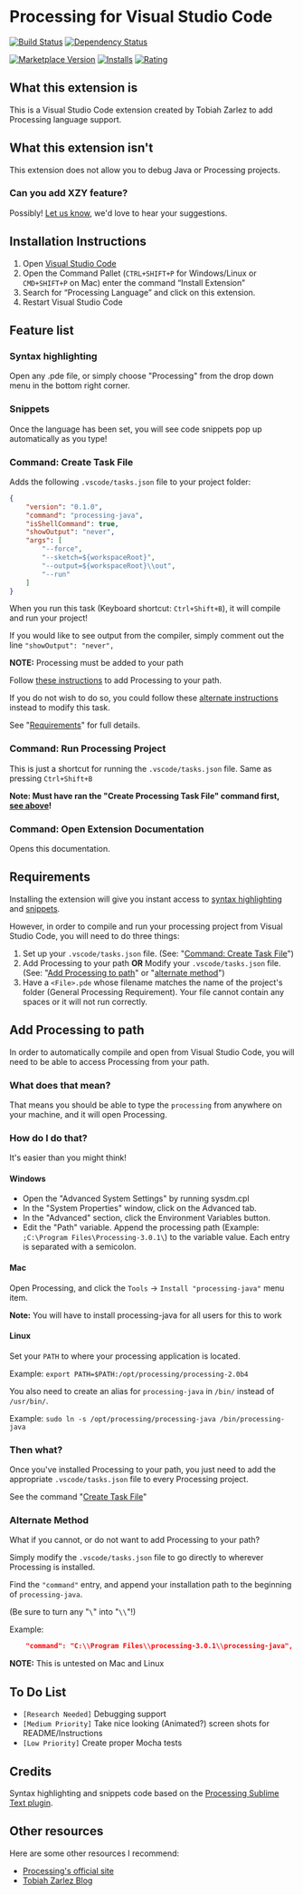 # Processing for Visual Studio Code

[![Build Status](https://travis-ci.org/TobiahZ/processing-vscode.svg?branch=master)](https://travis-ci.org/TobiahZ/processing-vscode) [![Dependency Status](https://dependencyci.com/github/TobiahZ/processing-vscode/badge)](https://dependencyci.com/github/TobiahZ/processing-vscode)

[![Marketplace Version](https://vsmarketplacebadge.apphb.com/version/Tobiah.language-pde.svg)](https://marketplace.visualstudio.com/items?itemName=Tobiah.language-pde)
[![Installs](https://vsmarketplacebadge.apphb.com/installs/Tobiah.language-pde.svg)](https://marketplace.visualstudio.com/items?itemName=Tobiah.language-pde)
[![Rating](https://vsmarketplacebadge.apphb.com/rating/Tobiah.language-pde.svg)](https://marketplace.visualstudio.com/items?itemName=Tobiah.language-pde)

## What this extension is

This is a Visual Studio Code extension created by Tobiah Zarlez to add Processing language support.

## What this extension isn't

This extension does not allow you to debug Java or Processing projects.

### Can you add XZY feature?

Possibly! [Let us know](https://github.com/TobiahZ/processing-vscode/issues), we'd love to hear your suggestions.

## Installation Instructions

1. Open [Visual Studio Code](https://code.visualstudio.com/)
1. Open the Command Pallet (`CTRL+SHIFT+P` for Windows/Linux or `CMD+SHIFT+P` on Mac) enter the command “Install Extension”
1. Search for “Processing Language” and click on this extension.
1. Restart Visual Studio Code

## Feature list

### Syntax highlighting

Open any .pde file, or simply choose "Processing" from the drop down menu in the bottom right corner.

### Snippets

Once the language has been set, you will see code snippets pop up automatically as you type!

### Command: Create Task File

Adds the following `.vscode/tasks.json` file to your project folder:

```json
{
    "version": "0.1.0",
    "command": "processing-java",
    "isShellCommand": true,
    "showOutput": "never",
    "args": [
        "--force",
        "--sketch=${workspaceRoot}",
        "--output=${workspaceRoot}\\out",
        "--run"
    ]
}
```

When you run this task (Keyboard shortcut: `Ctrl+Shift+B`), it will compile and run your project!

If you would like to see output from the compiler, simply comment out the line `"showOutput": "never",`

**NOTE:** Processing must be added to your path

Follow [these instructions](#add-processing-to-path) to add Processing to your path.

If you do not wish to do so, you could follow these [alternate instructions](#alternate-method) instead to modify this task.

See "[Requirements](#requirements)" for full details.

### Command: Run Processing Project

This is just a shortcut for running the `.vscode/tasks.json` file. Same as pressing `Ctrl+Shift+B`

**Note: Must have ran the "Create Processing Task File" command first, [see above](#command-create-task-file)!**

### Command: Open Extension Documentation

Opens this documentation.

## Requirements

Installing the extension will give you instant access to [syntax highlighting](#syntax-highlighting) and [snippets](#snippets).

However, in order to compile and run your processing project from Visual Studio Code, you will need to do three things:

1. Set up your `.vscode/tasks.json` file. (See: "[Command: Create Task File](#command-create-task-file)")
1. Add Processing to your path **OR** Modify your `.vscode/tasks.json` file. (See: "[Add Processing to path](#add-processing-to-path)" or "[alternate method](#alternate-method)")
1. Have a `<File>.pde` whose filename matches the name of the project's folder (General Processing Requirement). Your file cannot contain any spaces or it will not run correctly.

## Add Processing to path

In order to automatically compile and open from Visual Studio Code, you will need to be able to access Processing from your path.

### What does that mean?

That means you should be able to type the `processing` from anywhere on your machine, and it will open Processing.

### How do I do that?

It's easier than you might think!

#### Windows

* Open the "Advanced System Settings" by running sysdm.cpl
* In the "System Properties" window, click on the Advanced tab.
* In the "Advanced" section, click the Environment Variables button.
* Edit the "Path" variable. Append the processing path (Example: `;C:\Program Files\Processing-3.0.1\`) to the variable value. Each entry is separated with a semicolon.

#### Mac

Open Processing, and click the `Tools` -> `Install "processing-java"` menu item.

**Note:** You will have to install processing-java for all users for this to work

#### Linux

Set your `PATH` to where your processing application is located.

Example: `export PATH=$PATH:/opt/processing/processing-2.0b4`

You also need to create an alias for `processing-java` in `/bin/` instead of `/usr/bin/`.

Example: `sudo ln -s /opt/processing/processing-java /bin/processing-java`

### Then what?

Once you've installed Processing to your path, you just need to add the appropriate `.vscode/tasks.json` file to every Processing project.

See the command "[Create Task File](#command-create-task-file)"

### Alternate Method

What if you cannot, or do not want to add Processing to your path?

Simply modify the `.vscode/tasks.json` file to go directly to wherever Processing is installed.

Find the `"command"` entry, and append your installation path to the beginning of `processing-java`.

(Be sure to turn any "`\`" into "`\\`"!)

Example:

```json
    "command": "C:\\Program Files\\processing-3.0.1\\processing-java",
```

**NOTE:** This is untested on Mac and Linux

## To Do List

* `[Research Needed]` Debugging support
* `[Medium Priority]` Take nice looking (Animated?) screen shots for README/Instructions
* `[Low Priority]` Create proper Mocha tests

## Credits

Syntax highlighting and snippets code based on the [Processing Sublime Text plugin](https://github.com/b-g/processing-sublime).

## Other resources

Here are some other resources I recommend:

* [Processing's official site](https://processing.org/)
* [Tobiah Zarlez Blog](http://www.TobiahZ.com)
